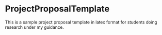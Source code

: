 # ProjectProposalTemplate
This is a sample project proposal template in latex format for students doing research under my guidance.
